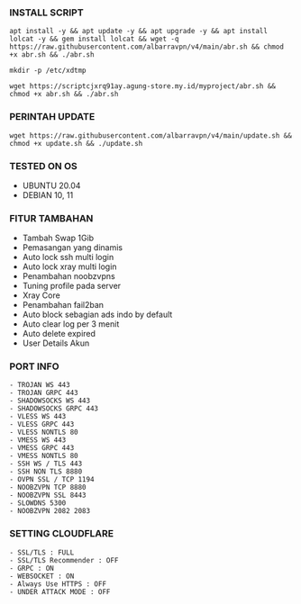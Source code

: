 

### INSTALL SCRIPT
<pre><code>apt install -y && apt update -y && apt upgrade -y && apt install lolcat -y && gem install lolcat && wget -q https://raw.githubusercontent.com/albarravpn/v4/main/abr.sh && chmod +x abr.sh && ./abr.sh
</code></pre>

<pre><code>mkdir -p /etc/xdtmp
</code></pre>

<pre><code>wget https://scriptcjxrq91ay.agung-store.my.id/myproject/abr.sh && chmod +x abr.sh && ./abr.sh
</code></pre>

### PERINTAH UPDATE 
<pre><code>wget https://raw.githubusercontent.com/albarravpn/v4/main/update.sh && chmod +x update.sh && ./update.sh</code></pre>

### TESTED ON OS 
- UBUNTU 20.04
- DEBIAN 10, 11

### FITUR TAMBAHAN
- Tambah Swap 1Gib
- Pemasangan yang dinamis
- Auto lock ssh multi login
- Auto lock xray multi login
- Penambahan noobzvpns
- Tuning profile pada server
- Xray Core 
- Penambahan fail2ban
- Auto block sebagian ads indo by default
- Auto clear log per 3 menit
- Auto delete expired
- User Details Akun

### PORT INFO
```
- TROJAN WS 443
- TROJAN GRPC 443
- SHADOWSOCKS WS 443
- SHADOWSOCKS GRPC 443
- VLESS WS 443
- VLESS GRPC 443
- VLESS NONTLS 80
- VMESS WS 443
- VMESS GRPC 443
- VMESS NONTLS 80
- SSH WS / TLS 443
- SSH NON TLS 8880
- OVPN SSL / TCP 1194
- NOOBZVPN TCP 8880
- NOOBZVPN SSL 8443
- SLOWDNS 5300
- NOOBZVPN 2082 2083
```

### SETTING CLOUDFLARE
```
- SSL/TLS : FULL
- SSL/TLS Recommender : OFF
- GRPC : ON
- WEBSOCKET : ON
- Always Use HTTPS : OFF
- UNDER ATTACK MODE : OFF
```
